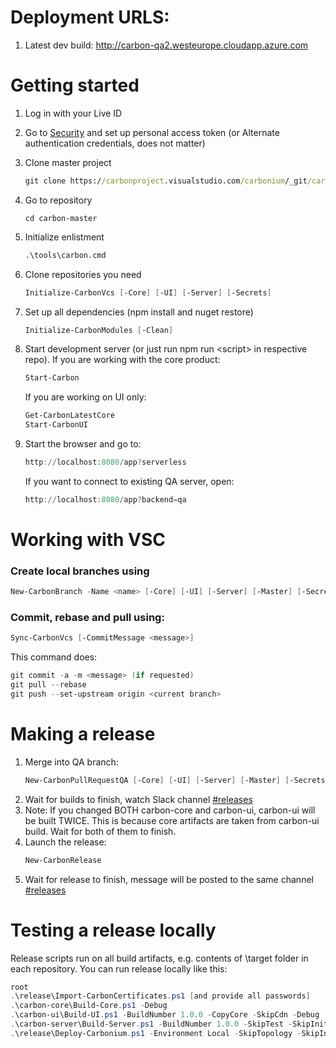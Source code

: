 # Deployment URLS:
1. Latest dev build: http://carbon-qa2.westeurope.cloudapp.azure.com

# Getting started

1. Log in with your Live ID
2. Go to [Security](https://carbonproject.visualstudio.com/_details/security/tokens) and set up personal access token
(or Alternate authentication credentials, does not matter)
3. Clone master project
    ```cmd
    git clone https://carbonproject.visualstudio.com/carbonium/_git/carbon-master
    ```
4. Go to repository
    ```
    cd carbon-master
    ```
5. Initialize enlistment
    ```cmd
    .\tools\carbon.cmd
    ```
6. Clone repositories you need
    ```PowerShell
    Initialize-CarbonVcs [-Core] [-UI] [-Server] [-Secrets]
    ```
7. Set up all dependencies (npm install and nuget restore)
    ```PowerShell
    Initialize-CarbonModules [-Clean]
    ```
8. Start development server (or just run npm run &lt;script&gt; in respective repo).
   If you are working with the core product:
    ```PowerShell
    Start-Carbon
    ```
    If you are working on UI only:
    ```PowerShell
    Get-CarbonLatestCore
    Start-CarbonUI
    ```
    
9. Start the browser and go to:
   ```PowerShell
   http://localhost:8080/app?serverless
   ```
   If you want to connect to existing QA server, open:
   ```PowerShell
   http://localhost:8080/app?backend=qa
   ```    
        
# Working with VSC
### Create local branches using
```PowerShell
New-CarbonBranch -Name <name> [-Core] [-UI] [-Server] [-Master] [-Secrets]
```

### Commit, rebase and pull using:
```PowerShell
Sync-CarbonVcs [-CommitMessage <message>]
```
This command does:
```PowerShell
git commit -a -m <message> (if requested)
git pull --rebase
git push --set-upstream origin <current branch>
```

# Making a release
1. Merge into QA branch:
    ```PowerShell
    New-CarbonPullRequestQA [-Core] [-UI] [-Server] [-Master] [-Secrets]
    ```
2. Wait for builds to finish, watch Slack channel [#releases](https://project-panda.slack.com/messages/releases/)
3. Note: If you changed BOTH carbon-core and carbon-ui, carbon-ui will be built TWICE. 
This is because core artifacts are taken from carbon-ui build. Wait for both of them to finish.
4. Launch the release:
    ```PowerShell
    New-CarbonRelease
    ```      
5. Wait for release to finish, message will be posted to the same channel [#releases](https://project-panda.slack.com/messages/releases/)

# Testing a release locally
Release scripts run on all build artifacts, e.g. contents of \target folder in each repository.
You can run release locally like this:
```PowerShell
root
.\release\Import-CarbonCertificates.ps1 [and provide all passwords]
.\carbon-core\Build-Core.ps1 -Debug
.\carbon-ui\Build-UI.ps1 -BuildNumber 1.0.0 -CopyCore -SkipCdn -Debug
.\carbon-server\Build-Server.ps1 -BuildNumber 1.0.0 -SkipTest -SkipInit
.\release\Deploy-Carbonium.ps1 -Environment Local -SkipTopology -SkipInit
```